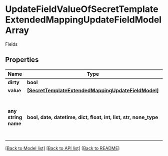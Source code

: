 # UpdateFieldValueOfSecretTemplateExtendedMappingUpdateFieldModelArray

Fields

## Properties
Name | Type | Description | Notes
------------ | ------------- | ------------- | -------------
**dirty** | **bool** | Dirty | [optional] 
**value** | [**[SecretTemplateExtendedMappingUpdateFieldModel]**](SecretTemplateExtendedMappingUpdateFieldModel.md) | Value | [optional] 
**any string name** | **bool, date, datetime, dict, float, int, list, str, none_type** | any string name can be used but the value must be the correct type | [optional]

[[Back to Model list]](../README.md#documentation-for-models) [[Back to API list]](../README.md#documentation-for-api-endpoints) [[Back to README]](../README.md)


